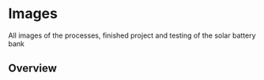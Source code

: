 # Images
All images of the processes, finished project and testing of the solar battery bank
## Overview
